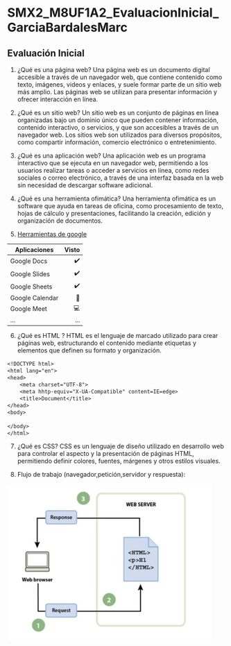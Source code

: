 # SMX2_M8UF1A2_EvaluacionInicial_GarciaBardalesMarc

## Evaluación Inicial

1. ¿Qué es una página web?
Una página web es un documento digital accesible a través de un navegador web, que contiene contenido como texto, imágenes, videos y enlaces, y suele formar parte de un sitio web más amplio. Las páginas web se utilizan para presentar información y ofrecer interacción en línea.

2. ¿Qué es un sitio web?
Un sitio web es un conjunto de páginas en línea organizadas bajo un dominio único que pueden contener información, contenido interactivo, o servicios, y que son accesibles a través de un navegador web. Los sitios web son utilizados para diversos propósitos, como compartir información, comercio electrónico o entretenimiento.

3. ¿Qué es una aplicación web?
Una aplicación web es un programa interactivo que se ejecuta en un navegador web, permitiendo a los usuarios realizar tareas o acceder a servicios en línea, como redes sociales o correo electrónico, a través de una interfaz basada en la web sin necesidad de descargar software adicional.

4. ¿Qué es una herramienta ofimática?
Una herramienta ofimática es un software que ayuda en tareas de oficina, como procesamiento de texto, hojas de cálculo y presentaciones, facilitando la creación, edición y organización de documentos. 

5. [Herramientas de google](https://www.google.com/intl/es-419/chrome/browser-tools/ "Descubre las herramientas integradas del navegador Chrome" )

|Aplicaciones |Visto |
|----------|----------:|
|Google Docs|✔️ |
|Google Slides|✔️ |
|Google Sheets|✔️ |
|Google Calendar|📅 |
|Google Meet|💻 |
|...|... |

6. ¿Qué es HTML ?
HTML es el lenguaje de marcado utilizado para crear páginas web, estructurando el contenido mediante etiquetas y elementos que definen su formato y organización.

```
<!DOCTYPE html>
<html lang="en">
<head>
    <meta charset="UTF-8">
    <meta hhtp-equiv="X-UA-Compatible" content=IE=edge>
    <title>Document</title>
</head>
<body>

</body>
</html>
```

7. ¿Qué es CSS?
CSS  es un lenguaje de diseño utilizado en desarrollo web para controlar el aspecto y la presentación de páginas HTML, permitiendo definir colores, fuentes, márgenes y otros estilos visuales.

8. Flujo de trabajo (navegador,petición,servidor y respuesta):

![U+200E](https://github.com/marcgarciia18/SMX2_M8UF1A2_EvaluacionInicial_GarciaBardalesMarc/blob/main/Flujo%20de%20trabajo.jpg "imagen")

